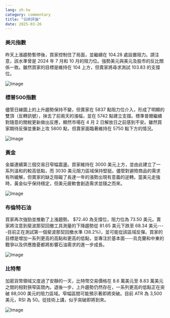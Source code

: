 ```yaml
---
lang: zh-tw
category: commentary
title: "日終評論"
date: 2025-03-26
---
```


### 美元指數

昨天上漲趨勢暫停後，買家控制住了局面，並繼續在 104.28 處設置阻力。請注意，該水準曾是 2024 年 7 月和 10 月的阻力位。強勢美元與美元及股市的反比關係一致。雖然買家的目標是維持在 104 上方，但賣家將尋求測試 103.83 的支撐位。 

![Image](https://markleighedu.github.io/img/Mar-2025/26-Mar-2025/gold.jpg)

### 標普500指數

儘管日線圖上的上升趨勢保持不變，但賣家在 5837 點阻力位介入，形成了明顯的雙頂（反轉訊號），抹去了前兩天的漲幅，並在 5742 點建立支撐。標準普爾繼續對隨意的關稅更新做出反應，顯然市場在 4 月 2 日解放日之前感到不安。雖然買家期待反彈並重新上攻 5800 點，但賣家面臨著維持在 5750 點下方的情況。  

![Image](https://markleighedu.github.io/img/Mar-2025/26-Mar-2025/price.jpg)

### 黃金

金屬連續第三個交易日窄幅震盪。買家維持在 3000 美元上方，並由此建立了一系列溫和的較高低點，而 3030 美元阻力區域保持堅挺。儘管對避險商品的需求有所緩解，但賣家的缺乏阻礙了長達一年的漲勢出現有意義的逆轉。當美元走強時，黃金似乎保持穩定，但美元疲軟會創造需求並隨之而來。

![Image](https://markleighedu.github.io/img/Mar-2025/26-Mar-2025/pivot.jpg)

### 布倫特石油

買家再次強勁並推動了上漲趨勢。 $72.40 為支撐位，阻力位為 73.50 美元。賣家將注意到斐波那契回撤工具測量的下降趨勢從 81.65 美元下跌至 68.34 美元----目前正在測試第一個斐波那契回撤水準 (38.2%)，並可能從該區域反彈。買家的目標是增加一系列更高的高點和更高的低點，並專注於基本面----烏克蘭和中東的戰爭以及供應擔憂都將影響石油需求的進一步成長。

![Image](https://markleighedu.github.io/img/Mar-2025/26-Mar-2025/brentoil.jpg)

### 比特幣

加密貨幣領域又度過了安靜的一天，比特幣交易價格在 8.6 萬美元至 8.83 萬美元之間的相對狹窄區間內。退後一步，上升趨勢仍然存在，一系列更高的低點正在突破 88,000 美元的阻力區域。窄幅區間可能預示著即將突破。目前 ATR 為 3,500 美元，RSI 為 50。從技術上講，似乎突破即將到來。

![Image](https://markleighedu.github.io/img/Mar-2025/26-Mar-2025/bitcoin.jpg)

